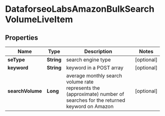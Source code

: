 # DataforseoLabsAmazonBulkSearchVolumeLiveItem


## Properties

| Name | Type | Description | Notes |
|------------ | ------------- | ------------- | -------------|
**seType** | **String** | search engine type |[optional]|
**keyword** | **String** | keyword in a POST array |[optional]|
**searchVolume** | **Long** | average monthly search volume rate<br>represents the (approximate) number of searches for the returned keyword on Amazon |[optional]|